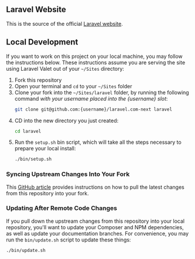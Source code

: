 ## Laravel Website

This is the source of the official [Laravel website](https://laravel.com).

## Local Development

If you want to work on this project on your local machine, you may follow the instructions below. These instructions assume you are serving the site using Laravel Valet out of your `~/Sites` directory:

1. Fork this repository 
2. Open your terminal and `cd` to your `~/Sites` folder
3. Clone your fork into the `~/Sites/laravel` folder, by running the following command *with your username placed into the {username} slot*:
    ```bash
    git clone git@github.com:{username}/laravel.com-next laravel
    ```
4. CD into the new directory you just created:
    ```bash
    cd laravel
    ```
5. Run the `setup.sh` bin script, which will take all the steps necessary to prepare your local install:
    ```bash
    ./bin/setup.sh
    ```

### Syncing Upstream Changes Into Your Fork 

This [GitHub article](https://help.github.com/en/articles/syncing-a-fork) provides instructions on how to pull the latest changes from this repository into your fork.

### Updating After Remote Code Changes

If you pull down the upstream changes from this repository into your local repository, you'll want to update your Composer and NPM dependencies, as well as update your documentation branches. For convenience, you may run the `bin/update.sh` script to update these things:

```bash
./bin/update.sh
```
